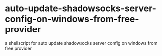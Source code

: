 # auto-update-shadowsocks-server-config-on-windows-from-free-provider
a shellscript for auto update shadowsocks server config on windows from free provider
